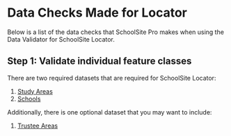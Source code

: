 # Data Checks Made for Locator

Below is a list of the data checks that SchoolSite Pro makes when using the Data Validator for SchoolSite Locator.

## Step 1: Validate individual feature classes
There are two required datasets that are required for SchoolSite Locator:

1. [Study Areas](../dataManagement/createData/createStudyareas.md)
2. [Schools](../dataManagement/createData/createSchools.md)
 

Additionally, there is one optional dataset that you may want to include:

1. [Trustee Areas](../dataManagement/createData/createTrustee.md)

 
